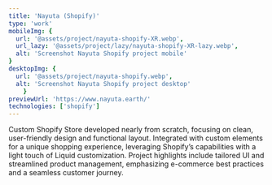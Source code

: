 ```yaml
---
title: 'Nayuta (Shopify)'
type: 'work'
mobileImg: {
  url: '@assets/project/nayuta-shopify-XR.webp',
  url_lazy: '@assets/project/lazy/nayuta-shopify-XR-lazy.webp',
  alt: 'Screenshot Nayuta Shopify project mobile'
}
desktopImg: {
  url: '@assets/project/nayuta-shopify.webp',
  alt: 'Screenshot Nayuta Shopify project desktop'
	}
previewUrl: 'https://www.nayuta.earth/'
technologies: ['shopify']
---
```


Custom Shopify Store developed nearly from scratch, focusing on clean, user-friendly design and functional layout. Integrated with custom elements for a unique shopping experience, leveraging Shopify’s capabilities with a light touch of Liquid customization. Project highlights include tailored UI and streamlined product management, emphasizing e-commerce best practices and a seamless customer journey.
